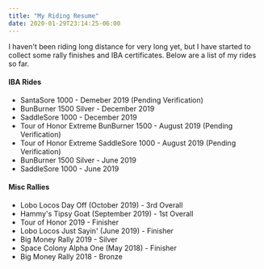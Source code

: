 ```yaml
---
title: "My Riding Resume"
date: 2020-01-29T23:14:25-06:00
---
```

I haven't been riding long distance for very long yet, but I have started to collect some rally finishes and IBA certificates. Below are a list of my rides so far.

#### IBA Rides

- SantaSore 1000 - Demeber 2019 (Pending Verification)
- BunBurner 1500 Silver - December 2019
- SaddleSore 1000 - December 2019
- Tour of Honor Extreme BunBurner 1500 - August 2019 (Pending Verification)
- Tour of Honor Extreme SaddleSore 1000 - August 2019 (Pending Verification)
- BunBurner 1500 Silver - June 2019
- SaddleSore 1000 - June 2019

#### Misc Rallies

- Lobo Locos Day Off (October 2019) - 3rd Overall
- Hammy's Tipsy Goat (September 2019) - 1st Overall
- Tour of Honor 2019 - Finisher
- Lobo Locos Just Sayin' (June 2019) - Finisher
- Big Money Rally 2019 - Silver
- Space Colony Alpha One (May 2018) - Finisher
- Big Money Rally 2018 - Bronze
